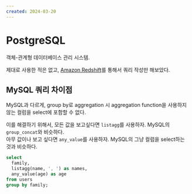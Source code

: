 ```yaml
---
created: 2024-03-20
---
```

# PostgreSQL

객체-관계형 데이터베이스 관리 시스템.

제대로 사용한 적은 없고, [Amazon Redshift](./amazon-redshift.md)를 통해서 쿼리 작성만 해보았다.

## MySQL 쿼리 차이점

MySQL과 다르게, group by로 aggregation 시 aggregation function을 사용하지 않는 컬럼을 select에 포함할 수 없다.

이를 해결하기 위해서, 모든 값을 보고싶다면 `listagg`를 사용하자. MySQL의 `group_concat`와 비슷하다.\
아무 값이나 보고 싶다면 `any_value`를 사용하자. MySQL의 그냥 컬럼을 select하는 것과 비슷하다.

```sql
select
  family,
  listagg(name, ', ') as names,
  any_value(age) as age
from users
group by family;
```
